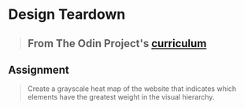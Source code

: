 # Design Teardown

> ## From The Odin Project's [curriculum](https://www.theodinproject.com/lessons/design-teardown)


## Assignment

> Create a grayscale heat map of the website that indicates which elements have the greatest weight in the visual hierarchy.
